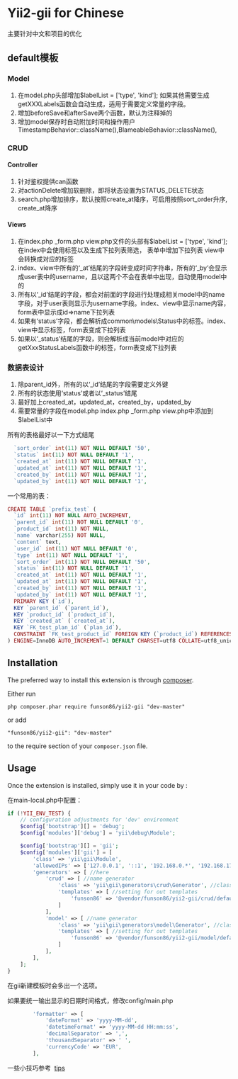 Yii2-gii for Chinese
========

主要针对中文和项目的优化


## default模板

### Model

1. 在model.php头部增加$labelList = ['type', 'kind']; 如果其他需要生成getXXXLabels函数会自动生成，适用于需要定义常量的字段。
2. 增加beforeSave和afterSave两个函数，默认为注释掉的
3. 增加model保存时自动附加时间和操作用户TimestampBehavior::className(),BlameableBehavior::className(),

### CRUD

#### Controller
1. 针对鉴权提供can函数
2. 对actionDelete增加软删除，即将状态设置为STATUS_DELETE状态
3. search.php增加排序，默认按照create_at降序，可启用按照sort_order升序, create_at降序

#### Views
1. 在index.php _form.php view.php文件的头部有$labelList = ['type', 'kind']; 在index中会使用标签以及生成下拉列表筛选， 表单中增加下拉列表  view中会转换成对应的标签
2. index、view中所有的‘_at’结尾的字段转变成时间字符串，所有的‘_by’会显示成user表中的username，且以这两个不会在表单中出现，自动使用model中的
3. 所有以‘_id’结尾的字段，都会对前面的字段进行处理成相关model中的name字段，对于user表则显示为username字段。index、view中显示name内容，form表中显示成id=>name下拉列表
4. 如果有‘status’字段，都会解析成common\models\Status中的标签。index、view中显示标签，form表变成下拉列表
5. 如果以‘_status’结尾的字段，则会解析成当前model中对应的getXxxStatusLabels函数中的标签，form表变成下拉列表


### 数据表设计

1. 除parent_id外，所有的以‘_id’结尾的字段需要定义外键
2. 所有的状态使用‘status’或者以‘_status’结尾
3. 最好加上created_at，updated_at，created_by，updated_by
4. 需要常量的字段在model.php index.php _form.php view.php中添加到$labelList中

所有的表格最好以一下方式结尾
```php
  `sort_order` int(11) NOT NULL DEFAULT '50',
  `status` int(11) NOT NULL DEFAULT '1',
  `created_at` int(11) NOT NULL DEFAULT '1',
  `updated_at` int(11) NOT NULL DEFAULT '1',
  `created_by` int(11) NOT NULL DEFAULT '1',
  `updated_by` int(11) NOT NULL DEFAULT '1',
```

一个常用的表：
```php
CREATE TABLE `prefix_test` (
  `id` int(11) NOT NULL AUTO_INCREMENT,
  `parent_id` int(11) NOT NULL DEFAULT '0',
  `product_id` int(11) NOT NULL,
  `name` varchar(255) NOT NULL,
  `content` text,
  `user_id` int(11) NOT NULL DEFAULT '0',
  `type` int(11) NOT NULL DEFAULT '1',
  `sort_order` int(11) NOT NULL DEFAULT '50',
  `status` int(11) NOT NULL DEFAULT '1',
  `created_at` int(11) NOT NULL DEFAULT '1',
  `updated_at` int(11) NOT NULL DEFAULT '1',
  `created_by` int(11) NOT NULL DEFAULT '1',
  `updated_by` int(11) NOT NULL DEFAULT '1',
  PRIMARY KEY (`id`),
  KEY `parent_id` (`parent_id`),
  KEY `product_id` (`product_id`),
  KEY `created_at` (`created_at`),
  KEY `FK_test_plan_id` (`plan_id`),
  CONSTRAINT `FK_test_product_id` FOREIGN KEY (`product_id`) REFERENCES `prefix_product` (`id`) ON DELETE CASCADE ON UPDATE CASCADE
) ENGINE=InnoDB AUTO_INCREMENT=1 DEFAULT CHARSET=utf8 COLLATE=utf8_unicode_ci;
```


Installation
------------

The preferred way to install this extension is through [composer](http://getcomposer.org/download/).

Either run

```
php composer.phar require funson86/yii2-gii "dev-master"
```

or add

```
"funson86/yii2-gii": "dev-master"
```

to the require section of your `composer.json` file.


Usage
-----

Once the extension is installed, simply use it in your code by  :

在main-local.php中配置：

```php
if (!YII_ENV_TEST) {
    // configuration adjustments for 'dev' environment
    $config['bootstrap'][] = 'debug';
    $config['modules']['debug'] = 'yii\debug\Module';

    $config['bootstrap'][] = 'gii';
    $config['modules']['gii'] = [
        'class' => 'yii\gii\Module',
        'allowedIPs' => ['127.0.0.1', '::1', '192.168.0.*', '192.168.178.20'],
        'generators' => [ //here
            'crud' => [ //name generator
                'class' => 'yii\gii\generators\crud\Generator', //class generator
                'templates' => [ //setting for out templates
                    'funson86' => '@vendor/funson86/yii2-gii/crud/default', //name template => path to template
                ]
            ],
            'model' => [ //name generator
                'class' => 'yii\gii\generators\model\Generator', //class generator
                'templates' => [ //setting for out templates
                    'funson86' => '@vendor/funson86/yii2-gii/model/default', //name template => path to template
                ]
            ],
        ],
    ];
}
```

在gii新建模板时会多出一个选项。

如果要统一输出显示的日期时间格式，修改config/main.php
```php
        'formatter' => [
            'dateFormat' => 'yyyy-MM-dd',
            'datetimeFormat' => 'yyyy-MM-dd HH:mm:ss',
            'decimalSeparator' => ',',
            'thousandSeparator' => ' ',
            'currencyCode' => 'EUR',
        ],
```

一些小技巧参考  [tips](tips.md)
